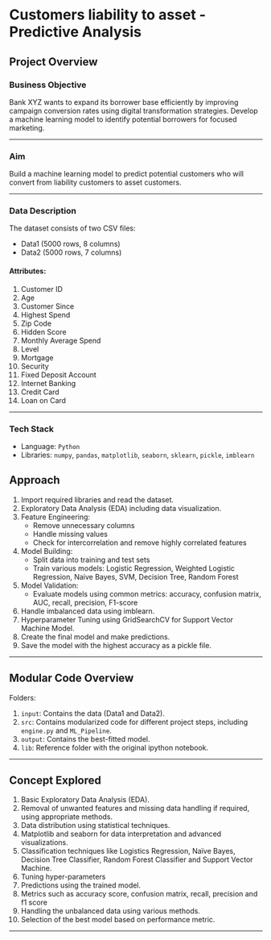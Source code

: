 # Customers liability to asset - Predictive Analysis

## Project Overview

### Business Objective
Bank XYZ wants to expand its borrower base efficiently by improving campaign conversion rates using digital transformation strategies. Develop a machine learning model to identify potential borrowers for focused marketing.

---

### Aim

Build a machine learning model to predict potential customers who will convert from liability customers to asset customers.

---

### Data Description
The dataset consists of two CSV files:
- Data1 (5000 rows, 8 columns)
- Data2 (5000 rows, 7 columns)

#### Attributes:

1. Customer ID
2. Age
3. Customer Since
4. Highest Spend
5. Zip Code
6. Hidden Score
7. Monthly Average Spend
8. Level
9. Mortgage
10. Security
11. Fixed Deposit Account
12. Internet Banking
13. Credit Card
14. Loan on Card



---

### Tech Stack
- Language: `Python`
- Libraries: `numpy`, `pandas`, `matplotlib`, `seaborn`, `sklearn`, `pickle`, `imblearn`

## Approach

1. Import required libraries and read the dataset.
2. Exploratory Data Analysis (EDA) including data visualization.
3. Feature Engineering:
   - Remove unnecessary columns
   - Handle missing values
   - Check for intercorrelation and remove highly correlated features
4. Model Building:
   - Split data into training and test sets
   - Train various models: Logistic Regression, Weighted Logistic Regression, Naive Bayes, SVM, Decision Tree, Random Forest
5. Model Validation:
   - Evaluate models using common metrics: accuracy, confusion matrix, AUC, recall, precision, F1-score
6. Handle imbalanced data using imblearn.
7. Hyperparameter Tuning using GridSearchCV for Support Vector Machine Model.
8. Create the final model and make predictions.
9. Save the model with the highest accuracy as a pickle file.

---

## Modular Code Overview

Folders:
1. `input`: Contains the data (Data1 and Data2).
2. `src`: Contains modularized code for different project steps, including `engine.py` and `ML_Pipeline`.
3. `output`: Contains the best-fitted model.
4. `lib`: Reference folder with the original ipython notebook.

---

## Concept Explored

1. Basic Exploratory Data Analysis (EDA).
2. Removal of unwanted features and missing data handling if required, using appropriate methods.
3. Data distribution using statistical techniques.
4. Matplotlib and seaborn for data interpretation and advanced visualizations.
5. Classification techniques like Logistics Regression, Naïve Bayes, Decision Tree Classifier, Random Forest Classifier and Support Vector Machine.
6. Tuning hyper-parameters
7. Predictions using the trained model.
8. Metrics such as accuracy score, confusion matrix, recall, precision and f1 score
9. Handling the unbalanced data using various methods.
10. Selection of the best model based on performance metric.


---